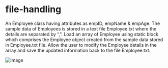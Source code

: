 # file-handling

An Employee class having attributes as empID, empName & empAge. The sample data of Employees is stored in a text 
file Employee.txt where the details are separated by “,”. Load an array of Employee using static block which comprises the 
Employee object created from the sample data stored in Employee.txt file. Allow the user to modify the Employee details in 
the array and save the updated information back to the file Employee.txt.

![image](https://user-images.githubusercontent.com/46570973/177252289-f5e51e94-f7d9-4e23-9e98-3857abaf57c3.png)
